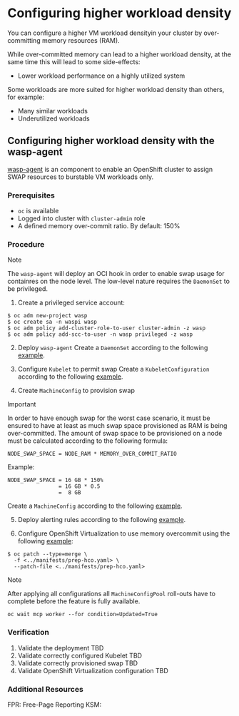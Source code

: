 # Configuring higher workload density

You can configure a higher VM workload densityin your cluster
by over-committing memory resources (RAM).

While over-committed memory can lead to a higher workload density, at
the same time this will lead to some side-effects:

- Lower workload performance on a highly utilized system

Some workloads are more suited for higher workload density than
others, for example:

- Many similar workloads
- Underutilized workloads

## Configuring higher workload density with the wasp-agent

[wasp-agent] is an component to enable an OpenShift cluster to assign
SWAP resources to burstable VM workloads only.

### Prerequisites

* `oc` is available
* Logged into cluster with `cluster-admin` role
* A defined memory over-commit ratio. By default: 150%

### Procedure

> [!NOTE]
> The `wasp-agent` will deploy an OCI hook in order to enable
> swap usage for containres on the node level.
> The low-level nature requires the `DaemonSet` to be privileged.

1. Create a privileged service account:

```console
$ oc adm new-project wasp
$ oc create sa -n waspi wasp
$ oc adm policy add-cluster-role-to-user cluster-admin -z wasp
$ oc adm policy add-scc-to-user -n wasp privileged -z wasp
```

2. Deploy `wasp-agent`
   Create a `DaemonSet` according to the following
   [example](../manifests/ds.yaml).

3. Configure `Kubelet` to permit swap
   Create a `KubeletConfiguration` according to the following
   [example](../manifests/kubelet-configuration-with-swap.yaml).

4. Create `MachineConfig` to provision swap

> [!IMPORTANT]
> In order to have enough swap for the worst case scenario, it must
> be ensured to have at least as much swap space provisioned as RAM
> is being over-committed.
> The amount of swap space to be provisioned on a node must
> be calculated according to the following formula:
>
>     NODE_SWAP_SPACE = NODE_RAM * MEMORY_OVER_COMMIT_RATIO
>
> Example:
>
>     NODE_SWAP_SPACE = 16 GB * 150%
>                     = 16 GB * 0.5
>                     =  8 GB

   Create a `MachineConfig` according to the following
   [example](../manifests/machineconfig-add-swap.yaml).

5. Deploy alerting rules according to the following
   [example](../manifests/prometheus-rules.yaml).

6. Configure OpenShift Virtualization to use memory overcommit using
   the following [example](../manifests/prep-hco.yaml):

```console
$ oc patch --type=merge \
  -f <../manifests/prep-hco.yaml> \
  --patch-file <../manifests/prep-hco.yaml>
```

> [!NOTE]
> After applying all configurations all `MachineConfigPool`
> roll-outs have to complete before the feature is fully available.
>
>     oc wait mcp worker --for condition=Updated=True
>

### Verification

1. Validate the deployment
   TBD
2. Validate correctly configured Kubelet
   TBD
3. Validate correctly provisioned swap
   TBD
4. Validate OpenShift Virtualization configuration
   TBD

### Additional Resources

[wasp-agent]: https://github.com/openshift-virtualization/wasp-agent
FPR: Free-Page Reporting
KSM:
